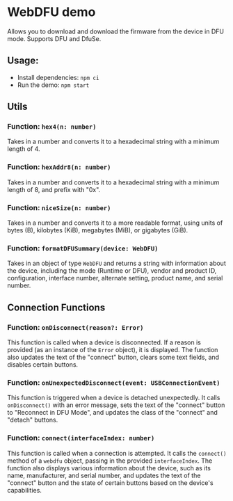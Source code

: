 # WebDFU demo

Allows you to download and download the firmware from the device in DFU mode.
Supports DFU and DfuSe.

## Usage:

- Install dependencies: `npm ci`
- Run the demo: `npm start`

## Utils

### Function: `hex4(n: number)`

Takes in a number and converts it to a hexadecimal string with a minimum length of 4.

### Function: `hexAddr8(n: number)`

Takes in a number and converts it to a hexadecimal string with a minimum length of 8, and prefix with "0x".

### Function: `niceSize(n: number)`

Takes in a number and converts it to a more readable format, using units of bytes (B), kilobytes (KiB), megabytes (MiB), or gigabytes (GiB).

### Function: `formatDFUSummary(device: WebDFU)`

Takes in an object of type `WebDFU` and returns a string with information about the device, including the mode (Runtime or DFU), vendor and product ID, configuration, interface number, alternate setting, product name, and serial number.

## Connection Functions

### Function: `onDisconnect(reason?: Error)`

This function is called when a device is disconnected. If a reason is provided (as an instance of the `Error` object), it is displayed. The function also updates the text of the "connect" button, clears some text fields, and disables certain buttons.

### Function: `onUnexpectedDisconnect(event: USBConnectionEvent)`

This function is triggered when a device is detached unexpectedly. It calls `onDisconnect()` with an error message, sets the text of the "connect" button to "Reconnect in DFU Mode", and updates the class of the "connect" and "detach" buttons.

### Function: `connect(interfaceIndex: number)`

This function is called when a connection is attempted. It calls the `connect()` method of a `webdfu` object, passing in the provided `interfaceIndex`. The function also displays various information about the device, such as its name, manufacturer, and serial number, and updates the text of the "connect" button and the state of certain buttons based on the device's capabilities.
